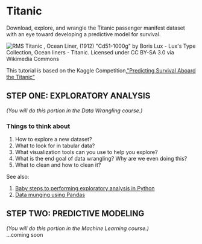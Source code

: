 # Titanic
Download, explore, and wrangle the Titanic passenger manifest dataset with an eye toward developing a predictive model for survival.

![RMS Titanic , Ocean Liner, (1912)](https://commons.wikimedia.org/wiki/File:Cd51-1000g.gif#/media/File:Cd51-1000g.gif)
"Cd51-1000g" by Boris Lux - Lux's Type Collection, Ocean liners - Titanic. Licensed under CC BY-SA 3.0 via Wikimedia Commons


This tutorial is based on the Kaggle Competition,["Predicting Survival Aboard the Titanic"](https://www.kaggle.com/c/titanic)

## STEP ONE: EXPLORATORY ANALYSIS
_(You will do this portion in the Data Wrangling course.)_
### Things to think about
1. How to explore a new dataset?
2. What to look for in tabular data?
3. What visualization tools can you use to help you explore?
4. What is the end goal of data wrangling? Why are we even doing this?
5. What to clean and how to clean it?


See also:
1. [Baby steps to performing exploratory analysis in Python](http://www.analyticsvidhya.com/blog/2014/08/baby-steps-python-performing-exploratory-analysis-python/)
2. [Data munging using Pandas](http://www.analyticsvidhya.com/blog/2014/09/data-munging-python-using-pandas-baby-steps-python/)


## STEP TWO: PREDICTIVE MODELING
_(You will do this portion in the Machine Learning course.)_      
...coming soon
